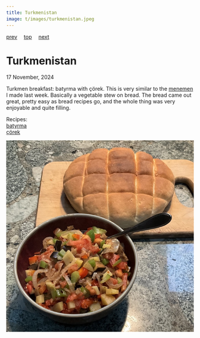 ```yaml
---
title: Turkmenistan
image: t/images/turkmenistan.jpeg
---
```

[prev](turkey.md)&emsp;
[top](../index.md)&emsp;
[next](tuvalu.md)
# Turkmenistan
17 November, 2024

Turkmen breakfast: batyrma with &ccedil;&ouml;rek. This is very
similar to the [menemen](turkey.md) I made last week. Basically a
vegetable stew on bread.  The bread came out great, pretty easy as
bread recipes go, and the whole thing was very enjoyable and quite
filling.

Recipes:<br>
[batyrma](https://www.agoraliarecipes.com/turkmen-traditional-vegetable-stew-authentic-recipe-batyrma/)<br>
[&ccedil;&ouml;rek](https://turkmenkitchen.com/en/2012/01/16/turkmen-bread/)<br>

![breakfast](images/turkmenistan.jpeg)
